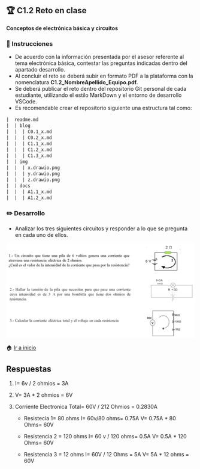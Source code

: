 ## :trophy: C1.2 Reto en clase

**Conceptos de electrónica básica y circuitos**

### :blue_book: Instrucciones

- De acuerdo con la información presentada por el asesor referente al tema electrónica básica, contestar las preguntas indicadas dentro del apartado desarrollo.
- Al concluir el reto se deberá subir en formato PDF a la plataforma con la nomenclatura **C1.2_NombreApellido_Equipo.pdf.**
- Se deberá publicar el reto dentro del repositorio Git personal de cada estudiante, utilizando el estilo MarkDown y el entorno de desarrollo VSCode.
- Es recomendable crear el repositorio siguiente una estructura tal como:
```
|  readme.md
|  | blog
|  |  | C0.1_x.md
|  |  | C0.2_x.md
|  |  | C1.1_x.md
|  |  | C1.2_x.md
|  |  | C1.3_x.md
|  | img
|  |  | x.drawio.png
|  |  | y.drawio.png
|  |  | z.drawio.png
|  | docs
|  |  | A1.1_x.md
|  |  | A1.2_x.md
```

### :pencil2: Desarrollo

- Analizar los tres siguientes circuitos y responder a lo que se pregunta en cada uno de ellos.

![Cuestionario_Parte1](/img/C1.x_ElectronicaBasicaCircuitos_Parte1.png)

:house: [Ir a inicio](/docs/D0.1_FundamentosElectronicaBasica.md)

## Respuestas 

1. I= 6v / 2 ohmios = 3A

2. V= 3A * 2 ohmios = 6V

3. Corriente Electronica Total= 60V / 212 Ohmios = 0.2830A
   
   - Resistecia 1= 80 ohms
   I= 60v/80 ohms= 0.75A
   V= 0.75A * 80 Ohms= 60V

   - Resistencia 2 = 120 ohms
   I= 60 v / 120 ohms= 0.5A
   V= 0.5A * 120 Ohms= 60V 

   - Resistencia 3 = 12 ohms
   I= 60V / 12 Ohms = 5A
   V= 5A * 12 ohms = 60V
